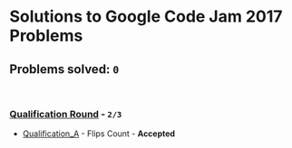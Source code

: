 # Solutions to Google Code Jam 2017 Problems
## Problems solved: `0`

<br>

### [Qualification Round](https://github.com/k0syan/GoogleCodeJam/tree/master/Google%20Code%20Jam%202017/Qualification) - `2/3`

- [Qualification_A](https://github.com/k0syan/GoogleCodeJam/tree/master/Google%20Code%20Jam%202017/Qualification/A) - Flips Count - **Accepted**
